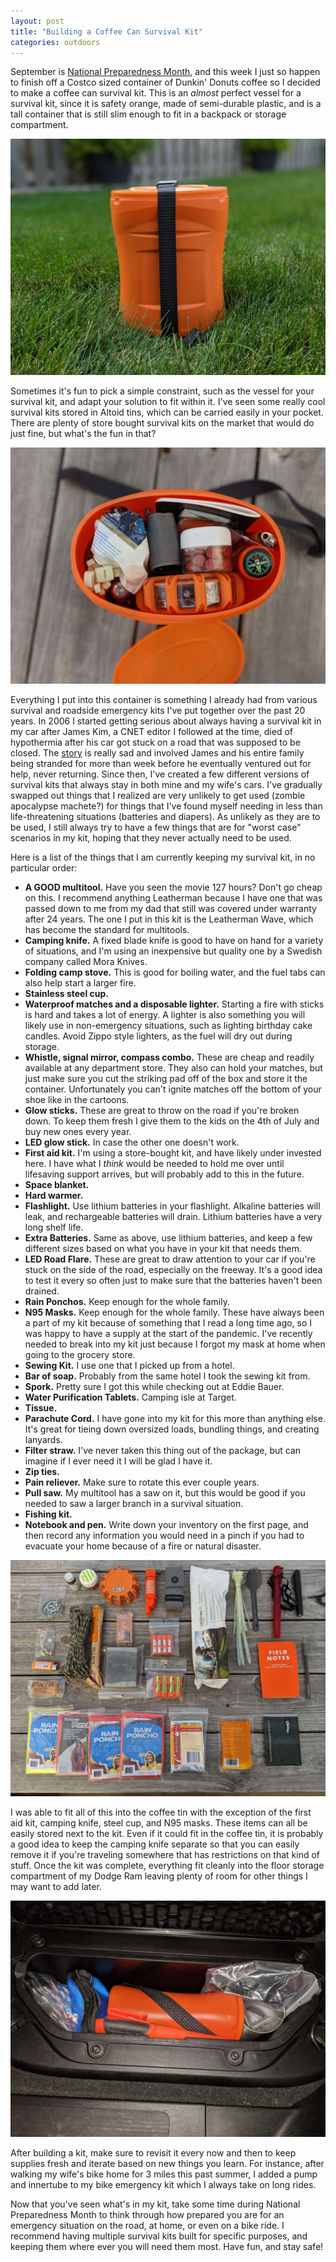 ```yaml
---
layout: post
title: "Building a Coffee Can Survival Kit"
categories: outdoors
---
```


September is [National Preparedness Month](https://www.ready.gov/september), and this week I just so happen to finish off a Costco sized container of Dunkin' Donuts coffee so I decided to make a coffee can survival kit.  This is an *almost* perfect vessel for a survival kit, since it is safety orange, made of semi-durable plastic, and is a tall container that is still slim enough to fit in a backpack or storage compartment.

<img src="/assets/images/kit.jpg" alt="a coffee can survival kit" class="center">

Sometimes it's fun to pick a simple constraint, such as the vessel for your survival kit, and adapt your solution to fit within it.  I've seen some really cool survival kits stored in Altoid tins, which can be carried easily in your pocket.  There are plenty of store bought survival kits on the market that would do just fine, but what's the fun in that?

<img src="/assets/images/packed.jpg" alt="a view of the packed survival kit" class="center">

Everything I put into this container is something I already had from various survival and roadside emergency kits I've put together over the past 20 years.  In 2006 I started getting serious about always having a survival kit in my car after James Kim, a CNET editor I followed at the time, died of hypothermia after his car got stuck on a road that was supposed to be closed.  The [story](https://www.cnet.com/news/james-kim-died-of-hypothermia-autopsy-reveals/) is really sad and involved James and his entire family being stranded for more than week before he eventually ventured out for help, never returning.  Since then, I've created a few different versions of survival kits that always stay in both mine and my wife's cars.  I've gradually swapped out things that I realized are very unlikely to get used (zombie apocalypse machete?) for things that I've found myself needing in less than life-threatening situations (batteries and diapers).  As unlikely as they are to be used, I still always try to have a few things that are for "worst case" scenarios in my kit, hoping that they never actually need to be used.

Here is a list of the things that I am currently keeping my survival kit, in no particular order:

- **A GOOD multitool.**  Have you seen the movie 127 hours?  Don't go cheap on this.  I recommend anything Leatherman because I have one that was passed down to me from my dad that still was covered under warranty after 24 years.  The one I put in this kit is the Leatherman Wave, which has become the standard for multitools.
- **Camping knife.**  A fixed blade knife is good to have on hand for a variety of situations, and I'm using an inexpensive but quality one by a Swedish company called Mora Knives.
- **Folding camp stove.**  This is good for boiling water, and the fuel tabs can also help start a larger fire.
- **Stainless steel cup.**
- **Waterproof matches and a disposable lighter.**  Starting a fire with sticks is hard and takes a lot of energy.  A lighter is also something you will likely use in non-emergency situations, such as lighting birthday cake candles.  Avoid Zippo style lighters, as the fuel will dry out during storage.
-  **Whistle, signal mirror, compass combo.**  These are cheap and readily available at any department store.  They also can hold your matches, but just make sure you cut the striking pad off of the box and store it the container.  Unfortunately you can't ignite matches off the bottom of your shoe like in the cartoons.
- **Glow sticks.**  These are great to throw on the road if you're broken down.  To keep them fresh I give them to the kids on the 4th of July and buy new ones every year.
- **LED glow stick.**  In case the other one doesn't work.
- **First aid kit.**  I'm using a store-bought kit, and have likely under invested here.  I have what I *think* would be needed to hold me over until lifesaving support arrives, but will probably add to this in the future.
- **Space blanket.**
- **Hard warmer.**
- **Flashlight.**  Use lithium batteries in your flashlight.  Alkaline batteries will leak, and rechargeable batteries will drain.  Lithium batteries have a very long shelf life.
- **Extra Batteries.**  Same as above, use lithium batteries, and keep a few different sizes based on what you have in your kit that needs them.
- **LED Road Flare.**  These are great to draw attention to your car if you're stuck on the side of the road, especially on the freeway.  It's a good idea to test it every so often just to make sure that the batteries haven't been drained.
- **Rain Ponchos.**  Keep enough for the whole family.
- **N95 Masks.**  Keep enough for the whole family.  These have always been a part of my kit because of something that I read a long time ago, so I was happy to have a supply at the start of the pandemic.  I've recently needed to break into my kit just because I forgot my mask at home when going to the grocery store.
- **Sewing Kit.**  I use one that I picked up from a hotel.
- **Bar of soap.**  Probably from the same hotel I took the sewing kit from.
- **Spork.**  Pretty sure I got this while checking out at Eddie Bauer.  
- **Water Purification Tablets.**  Camping isle at Target.
- **Tissue.**
- **Parachute Cord.**  I have gone into my kit for this more than anything else.  It's great for tieing down oversized loads, bundling things, and creating lanyards.
- **Filter straw.**  I've never taken this thing out of the package, but can imagine if I ever need it I will be glad I have it.
- **Zip ties.**
- **Pain reliever.** Make sure to rotate this ever couple years.
- **Pull saw.**  My multitool has a saw on it, but this would be good if you needed to saw a larger branch in a survival situation.
- **Fishing kit.**
- **Notebook and pen.**  Write down your inventory on the first page, and then record any information you would need in a pinch if you had to evacuate your home because of a fire or natural disaster.

<img src="/assets/images/contents.jpg" alt="contents of survival kit" class="center">

I was able to fit all of this into the coffee tin with the exception of the first aid kit, camping knife, steel cup, and N95 masks.  These items can all be easily stored next to the kit.  Even if it could fit in the coffee tin, it is probably a good idea to keep the camping knife separate so that you can easily remove it if you're traveling somewhere that has restrictions on that kind of stuff.  Once the kit was complete, everything fit cleanly into the floor storage compartment of my Dodge Ram leaving plenty of room for other things I may want to add later.

<img src="/assets/images/stored.jpg" alt="survival kit stored in compartment" class="center">

After building a kit, make sure to revisit it every now and then to keep supplies fresh and iterate based on new things you learn.  For instance, after walking my wife's bike home for 3 miles this past summer, I added a pump and innertube to my bike emergency kit which I always take on long rides.  

Now that you've seen what's in my kit, take some time during National Preparedness Month to think through how prepared you are for an emergency situation on the road, at home, or even on a bike ride.  I recommend having multiple survival kits built for specific purposes, and keeping them where ever you will need them most.  Have fun, and stay safe!